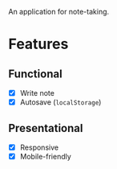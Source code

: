 An application for note-taking.

# Features

## Functional

- [x] Write note
- [x] Autosave (`localStorage`)

## Presentational
- [x] Responsive
- [x] Mobile-friendly